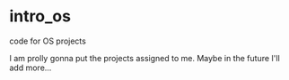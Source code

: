 # intro_os
code for OS projects

I am prolly gonna put the projects assigned to me.
Maybe in the future I'll add more...
